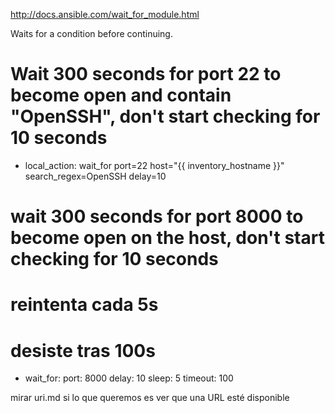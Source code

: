 http://docs.ansible.com/wait_for_module.html

Waits for a condition before continuing.

# Wait 300 seconds for port 22 to become open and contain "OpenSSH", don't start checking for 10 seconds
- local_action: wait_for port=22 host="{{ inventory_hostname }}" search_regex=OpenSSH delay=10

# wait 300 seconds for port 8000 to become open on the host, don't start checking for 10 seconds
# reintenta cada 5s
# desiste tras 100s
- wait_for:
    port: 8000
    delay: 10
    sleep: 5
    timeout: 100


mirar uri.md si lo que queremos es ver que una URL esté disponible
